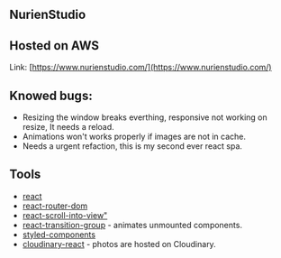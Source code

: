 ## NurienStudio

## Hosted on AWS

Link: [https://www.nurienstudio.com/](https://www.nurienstudio.com/)

## Knowed bugs:

* Resizing the window breaks everthing, responsive not working on resize, It needs a reload.
* Animations won't works properly if images are not in cache.
* Needs a urgent refaction, this is my second ever react spa.

## Tools

* [react](https://es.reactjs.org/)
* [react-router-dom](https://www.npmjs.com/package/react-router-dom)
* [react-scroll-into-view"](https://www.npmjs.com/package/react-scroll-into-view)
* [react-transition-group](https://www.npmjs.com/package/react-transition-group) - animates unmounted components.
* [styled-components](https://www.npmjs.com/package/styled-components)
* [cloudinary-react](https://cloudinary.com/documentation/react_integration) - photos are hosted on Cloudinary.
